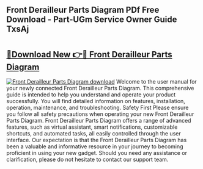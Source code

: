 ## Front Derailleur Parts Diagram PDf Free Download - Part-UGm Service Owner Guide TxsAj

# <h2><a href="http://dftkm2.blite.top/?on=Front+Derailleur+Parts+Diagram">🔗Download New 👉🔴 Front Derailleur Parts Diagram</a></h2>

[![Front Derailleur Parts Diagram download](https://i.imgur.com/lujVjoI.png)](http://dftkm2.blite.top/?on=Front+Derailleur+Parts+Diagram)
Welcome to the user manual for your newly connected Front Derailleur Parts Diagram. This comprehensive guide is intended to help you understand and operate your product successfully. You will find detailed information on features, installation, operation, maintenance, and troubleshooting. Safety First Please ensure you follow all safety precautions when operating your new Front Derailleur Parts Diagram. Front Derailleur Parts Diagram offers a range of advanced features, such as virtual assistant, smart notifications, customizable shortcuts, and automated tasks, all easily controlled through the user interface. Our expectation is that the Front Derailleur Parts Diagram has been a valuable and informative resource in your journey to becoming proficient in using your new gadget. Should you need any assistance or clarification, please do not hesitate to contact our support team.
